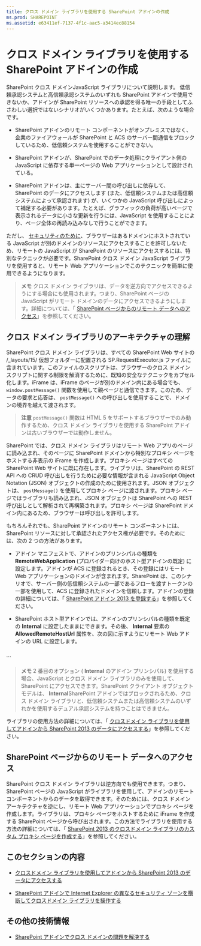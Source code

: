 ```yaml
---
title: クロス ドメイン ライブラリを使用する SharePoint アドインの作成
ms.prod: SHAREPOINT
ms.assetid: e63411ef-7137-4f1c-aac5-a3414ec88154
---
```



# クロス ドメイン ライブラリを使用する SharePoint アドインの作成
SharePoint クロス ドメインJavaScript ライブラリについて説明します。
低信頼承認システムと高信頼承認システムのいずれも SharePoint アドインで使用できないか、アドインが SharePoint リソースへの承認を得る唯一の手段としてふさわしい選択ではないシナリオがいくつかあります。たとえば、次のような場合です。
  
    
    


- SharePoint アドインのリモート コンポーネントがオンプレミスではなく、企業のファイアウォールが SharePoint と ACS のサーバー間通信をブロックしているため、低信頼システムを使用することができない。
    
  
- SharePoint アドインが、SharePoint でのデータ処理にクライアント側の JavaScript に依存する単一ページの Web アプリケーションとして設計されている。
    
  
- SharePoint アドインは、主にサーバー間の呼び出しに依存して、SharePoint のデータにアクセスします (また、低信頼システムまたは高信頼システムによって承認されます) が、いくつかの JavaScript 呼び出しによって補足する必要があります。たとえば、グラフィックの負荷が高いページで表示されるデータに小さな更新を行うには、JavaScript を使用することにより、ページ全体の再読み込みなしで行うことができます。
    
  

ただし、 [セキュリティのために](http://msdn.microsoft.com/ja-jp/library%28d=robot%29/cc709423(d=robot,l=ja-jp,v=vs.85).aspx)、ブラウザーはあるドメインにホストされている JavaScript が別のドメインのリソースにアクセスすることを許可しないため、リモートの JavaScript が SharePoint のリソースにアクセスするには、特別なテクニックが必要です。SharePoint クロス ドメイン JavaScript ライブラリを使用すると、リモート Web アプリケーションでこのテクニックを簡単に使用できるようになります。
  
    
    


> **メモ**
> クロス ドメイン ライブラリは、データを逆方向でアクセスできるようにする場合にも使用されます。つまり、SharePoint ページの JavaScript がリモート ドメインのデータにアクセスできるようにします。詳細については、「 [SharePoint ページからのリモート データへのアクセス](#ReverseDirection)」を参照してください。 
  
    
    


## クロス ドメイン ライブラリのアーキテクチャの理解

SharePoint クロス ドメイン ライブラリは、すべての SharePoint Web サイトの /_layouts/15/ 仮想フォルダーに配置される SP.RequestExecutor.js ファイルに含まれています。このファイルのスクリプトは、ブラウザーのクロス ドメイン スクリプトに関する制限を解消するために、既知の安全なテクニックをカプセル化します。iFrame は、iFrame のページが別のドメイン内にある場合でも、 `window.postMessage()` 関数を使用して親ページと通信できます。このため、データの要求と応答は、 `postMessage()` への呼び出しを使用することで、ドメインの境界を越えて渡されます。
  
    
    

> **注意**
>  `postMessage()` 関数は HTML 5 をサポートするブラウザーでのみ動作するため、クロス ドメイン ライブラリを使用する SharePoint アドインは古いブラウザーでは動作しません。
  
    
    

SharePoint では、クロス ドメイン ライブラリはリモート Web アプリのページに読み込まれ、そのページに SharePoint ドメインから特別なプロキシ ページをホストする非表示の iFrame を作成します。プロキシ ページはすべての SharePoint Web サイトに既に存在します。ライブラリは、SharePoint の REST API への CRUD 呼び出しを行うために必要な情報が含まれる JavaScript Object Notation (JSON) オブジェクトの作成のために使用されます。JSON オブジェクトは、 `postMessage()` を使用してプロキシ ページに渡されます。プロキシ ページではライブラリも読み込まれ、JSON オブジェクトは SharePoint への REST 呼び出しとして解析されて再構築されます。プロキシ ページは SharePoint ドメイン内にあるため、ブラウザーは呼び出しを許可します。
  
    
    
もちろんそれでも、SharePoint アドインのリモート コンポーネントには、SharePoint リソースに対して承認されたアクセス権が必要です。そのためには、次の 2 つの方法があります。
  
    
    

- アドイン マニフェストで、アドインのプリンシパルの種類を **RemoteWebApplication** (プロバイダー向けのホスト型アドインの既定) に設定します。アドインが ACS に登録されるとき、その登録にはリモート Web アプリケーションのドメインが含まれます。SharePoint は、このシナリオで、サーバー側の低信頼システムの一部であるフローを渡すトークンの一部を使用して、ACS に登録されたドメインを信頼します。アドインの登録の詳細については、「 [SharePoint アドイン 2013 を登録する](register-sharepoint-add-ins-2013.md)」を参照してください。 
    
  
- SharePoint ホスト型アドインでは、アドインのプリンシパルの種類を既定の **Internal** に設定したままにできます。その後、 **Internal** 要素の **AllowedRemoteHostUrl** 属性を、次の図に示すようにリモート Web アドインの URL に設定します。
    
  ```
  
<AppPrincipal>
  <Internal AllowedRemoteHostUrl="https://example.com/Home.html" />
</AppPrincipal>
  ```


> **メモ**
> 2 番目のオプション ( **Internal** のアドイン プリンシパル) を使用する場合、JavaScript とクロス ドメイン ライブラリのみを使用して、SharePoint にアクセスできます。SharePoint クライアント オブジェクト モデルは、 **Internal**SharePoint アドインではブロックされるため、クロス ドメイン ライブラリと、低信頼システムまたは高信頼システムのいずれかを使用するデュアル承認システムを持つことはできません。 
  
    
    

ライブラリの使用方法の詳細については、「 [クロスドメイン ライブラリを使用してアドインから SharePoint 2013 のデータにアクセスする](access-sharepoint-2013-data-from-add-ins-using-the-cross-domain-library.md)」を参照してください。
  
    
    

## SharePoint ページからのリモート データへのアクセス
<a name="ReverseDirection"> </a>

SharePoint クロス ドメイン ライブラリは逆方向でも使用できます。つまり、SharePoint ページの JavaScript がライブラリを使用して、アドインのリモート コンポーネントからのデータを取得できます。そのためには、クロス ドメイン アーキテクチャを逆にし、リモート Web アプリケーションでプロキシ ページを作成します。ライブラリは、プロキシ ページをホストするために iFrame を作成する SharePoint ページから呼び出されます。この方法でライブラリを使用する方法の詳細については、「 [SharePoint 2013 のクロスドメイン ライブラリのカスタム プロキシ ページを作成する](create-a-custom-proxy-page-for-the-cross-domain-library-in-sharepoint-2013.md)」を参照してください。
  
    
    

## このセクションの内容
<a name="ReverseDirection"> </a>


-  [クロスドメイン ライブラリを使用してアドインから SharePoint 2013 のデータにアクセスする](access-sharepoint-2013-data-from-add-ins-using-the-cross-domain-library.md)
    
  
-  [SharePoint アドインで Internet Explorer の異なるセキュリティ ゾーンを横断してクロスドメイン ライブラリを操作する](work-with-the-cross-domain-library-across-different-internet-explorer-security-z.md)
    
  

## その他の技術情報
<a name="ReverseDirection"> </a>


-  [SharePoint アドインでクロス ドメインの問題を解決する](http://blogs.msdn.com/b/officeapps/archive/2012/11/29/solving-cross-domain-problems-in-apps-for-sharepoint.aspx)
    
  

